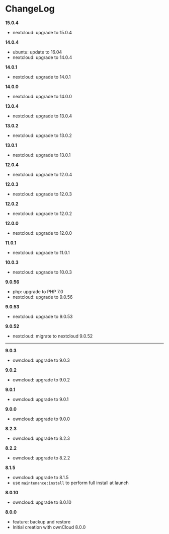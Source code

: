 # ChangeLog

**15.0.4**
- nextcloud: upgrade to 15.0.4

**14.0.4**
- ubuntu: update to 16.04
- nextcloud: upgrade to 14.0.4

**14.0.1**
- nextcloud: upgrade to 14.0.1

**14.0.0**
- nextcloud: upgrade to 14.0.0

**13.0.4**
- nextcloud: upgrade to 13.0.4

**13.0.2**
- nextcloud: upgrade to 13.0.2

**13.0.1**
- nextcloud: upgrade to 13.0.1

**12.0.4**
- nextcloud: upgrade to 12.0.4

**12.0.3**
- nextcloud: upgrade to 12.0.3

**12.0.2**
- nextcloud: upgrade to 12.0.2

**12.0.0**
- nextcloud: upgrade to 12.0.0

**11.0.1**
- nextcloud: upgrade to 11.0.1

**10.0.3**
- nextcloud: upgrade to 10.0.3

**9.0.56**
- php: upgrade to PHP 7.0
- nextcloud: upgrade to 9.0.56

**9.0.53**
- nextcloud: upgrade to 9.0.53

**9.0.52**
- nextcloud: migrate to nextcloud 9.0.52

- - -

**9.0.3**
- owncloud: upgrade to 9.0.3

**9.0.2**
- owncloud: upgrade to 9.0.2

**9.0.1**
- owncloud: upgrade to 9.0.1

**9.0.0**
- owncloud: upgrade to 9.0.0

**8.2.3**
- owncloud: upgrade to 8.2.3

**8.2.2**
- owncloud: upgrade to 8.2.2

**8.1.5**
- owncloud: upgrade to 8.1.5
- use `maintenance:install` to perform full install at launch

**8.0.10**
- owncloud: upgrade to 8.0.10

**8.0.0**
- feature: backup and restore
- Initial creation with ownCloud 8.0.0
